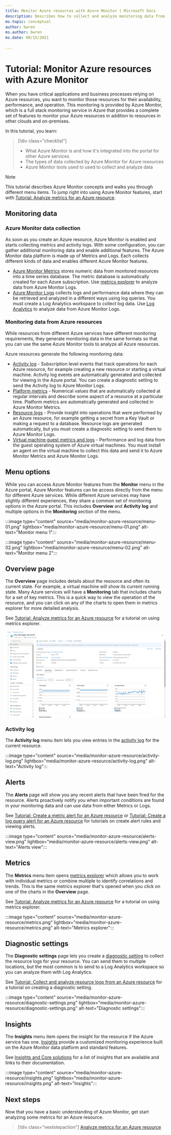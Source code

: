 ```yaml
---
title: Monitor Azure resources with Azure Monitor | Microsoft Docs
description: Describes how to collect and analyze monitoring data from resources in Azure using Azure Monitor.
ms.topic: conceptual
author: bwren
ms.author: bwren
ms.date: 09/15/2021

---
```


# Tutorial: Monitor Azure resources with Azure Monitor
When you have critical applications and business processes relying on Azure resources, you want to monitor those resources for their availability, performance, and operation. This monitoring is provided by Azure Monitor, which is a full stack monitoring service in Azure that provides a complete set of features to monitor your Azure resources in addition to resources in other clouds and on-premises.

In this tutorial, you learn:

> [!div class="checklist"]
> * What Azure Monitor is and how it's integrated into the portal for other Azure services
> * The types of data collected by Azure Monitor for Azure resources
> * Azure Monitor tools used to used to collect and analyze data

> [!NOTE]
> This tutorial describes Azure Monitor concepts and walks you through different menu items. To jump right into using Azure Monitor features, start with [Tutorial: Analyze metrics for an Azure resource](../essentials/tutorial-metrics.md).


## Monitoring data

### Azure Monitor data collection
As soon as you create an Azure resource, Azure Monitor is enabled and starts collecting metrics and activity logs. With some configuration, you can gather additional monitoring data and enable additional features. The Azure Monitor data platform is made up of Metrics and Logs. Each collects different kinds of data and enables different Azure Monitor features.

- [Azure Monitor Metrics](../essentials/data-platform-metrics.md) stores numeric data from monitored resources into a time series database. The metric database is automatically created for each Azure subscription. Use [metrics explorer](../essentials/tutorial-metrics.md) to analyze data from Azure Monitor Logs.
- [Azure Monitor Logs](../logs/data-platform-logs.md) collects logs and performance data where they can be retrieved and analyzed in a different ways using log queries. You must create a Log Analytics workspace to collect log data. Use [Log Analytics](../logs/log-analytics-tutorial.md) to analyze data from Azure Monitor Logs.

### Monitoring data from Azure resources
While resources from different Azure services have different monitoring requirements, they generate monitoring data in the same formats so that you can use the same Azure Monitor tools to analyze all Azure resources.

Azure resources generate the following monitoring data:

- [Activity log](./platform-logs-overview.md) - Subscription level events that track operations for each Azure resource, for example creating a new resource or starting a virtual machine. Activity log events are automatically generated and collected for viewing in the Azure portal. You can create a diagnostic setting to send the Activity log to Azure Monitor Logs.
- [Platform metrics](../essentials/data-platform-metrics.md) - Numerical values that are automatically collected at regular intervals and describe some aspect of a resource at a particular time. Platform metrics are automatically generated and collected in Azure Monitor Metrics.
- [Resource logs](./platform-logs-overview.md) - Provide insight into operations that were performed by an Azure resource, for example getting a secret from a Key Vault or making a request to a database. Resource logs are generated automatically, but you must create a diagnostic setting to send them to Azure Monitor Logs.
- [Virtual machine guest metrics and logs]() - Performance and log data from the guest operating system of Azure virtual machines. You must install an agent on the virtual machine to collect this data and send it to Azure Monitor Metrics and Azure Monitor Logs.


## Menu options
While you can access Azure Monitor features from the **Monitor** menu in the Azure portal, Azure Monitor features can be access directly from the menu for different Azure services. While different Azure services may have slightly different experiences, they share a common set of monitoring options in the Azure portal. This includes **Overview** and **Activity log** and multiple options in the **Monitoring** section of the menu. 

:::image type="content" source="media/monitor-azure-resource/menu-01.png" lightbox="media/monitor-azure-resource/menu-01.png" alt-text="Monitor menu 1":::

:::image type="content" source="media/monitor-azure-resource/menu-02.png" lightbox="media/monitor-azure-resource/menu-02.png" alt-text="Monitor menu 2":::


## Overview page
The **Overview** page includes details about the resource and often its current state. For example, a virtual machine will show its current running state. Many Azure services will have a **Monitoring** tab that includes charts for a set of key metrics. This is a quick way to view the operation of the resource, and you can click on any of the charts to open them in metrics explorer for more detailed analysis. 

See [Tutorial: Analyze metrics for an Azure resource](../essentials/tutorial-metrics.md) for a tutorial on using metrics explorer.

![Overview page](media/monitor-azure-resource/overview-page.png)
### Activity log 
The **Activity log** menu item lets you view entries in the [activity log](../essentials/activity-log.md) for the current resource. 

:::image type="content" source="media/monitor-azure-resource/activity-log.png" lightbox="media/monitor-azure-resource/activity-log.png" alt-text="Activity log":::

## Alerts
The **Alerts** page will show you any recent alerts that have been fired for the resource. Alerts proactively notify you when important conditions are found in your monitoring data and can use data from either Metrics or Logs.

See [Tutorial: Create a metric alert for an Azure resource](../alerts/tutorial-metric-alert.md) or [Tutorial: Create a log query alert for an Azure resource](../alerts/tutorial-log-alert.md) for tutorials on create alert rules and viewing alerts.

:::image type="content" source="media/monitor-azure-resource/alerts-view.png" lightbox="media/monitor-azure-resource/alerts-view.png" alt-text="Alerts view":::

## Metrics
The **Metrics** menu item opens [metrics explorer](./metrics-getting-started.md) which allows you to work with individual metrics or combine  multiple to identify correlations and trends. This is the same metrics explorer that's opened when you click on one of the charts in the **Overview** page.

See [Tutorial: Analyze metrics for an Azure resource](../essentials/tutorial-metrics.md) for a tutorial on using metrics explorer.

:::image type="content" source="media/monitor-azure-resource/metrics.png" lightbox="media/monitor-azure-resource/metrics.png" alt-text="Metrics explorer":::


## Diagnostic settings
The **Diagnostic settings** page lets you create a [diagnostic setting](../essentials/diagnostic-settings.md) to collect the resource logs for your resource. You can send them to multiple locations, but the most common is to send to a Log Analytics workspace so you can analyze them with Log Analytics.

See [Tutorial: Collect and analyze resource logs from an Azure resource](../essentials/tutorial-resource-logs.md) for a tutorial on creating a diagnostic setting.

:::image type="content" source="media/monitor-azure-resource/diagnostic-settings.png" lightbox="media/monitor-azure-resource/diagnostic-settings.png" alt-text="Diagnostic settings":::



## Insights 
The **Insights** menu item opens the insight for the resource if the Azure service has one. [Insights](../monitor-reference.md) provide a customized monitoring experience built on the Azure Monitor data platform and standard features. 


See [Insights and Core solutions](../monitor-reference.md#insights-and-curated-visualizations) for a list of insights that are available and links to their documentation.

:::image type="content" source="media/monitor-azure-resource/insights.png" lightbox="media/monitor-azure-resource/insights.png" alt-text="Insights":::

## Next steps
Now that you have a basic understanding of Azure Monitor, get start analyzing some metrics for an Azure resource.

> [!div class="nextstepaction"]
> [Analyze metrics for an Azure resource](../essentials/tutorial-metrics.md)
